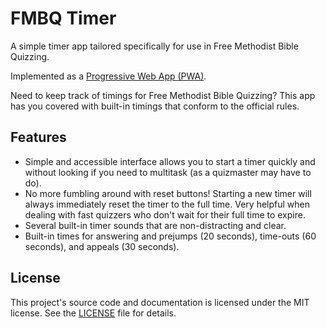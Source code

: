 # FMBQ Timer

A simple timer app tailored specifically for use in Free Methodist Bible Quizzing.

Implemented as a [Progressive Web App (PWA)][PWA].

Need to keep track of timings for Free Methodist Bible Quizzing? This app has you covered with built-in timings that conform to the official rules.

## Features

- Simple and accessible interface allows you to start a timer quickly and without looking if you need to multitask (as a quizmaster may have to do).
- No more fumbling around with reset buttons! Starting a new timer will always immediately reset the timer to the full time. Very helpful when dealing with fast quizzers who don't wait for their full time to expire.
- Several built-in timer sounds that are non-distracting and clear.
- Built-in times for answering and prejumps (20 seconds), time-outs (60 seconds), and appeals (30 seconds).

## License

This project's source code and documentation is licensed under the MIT license. See the [LICENSE](LICENSE) file for details.


[PWA]: https://developer.mozilla.org/en-US/docs/Web/Apps/Progressive
